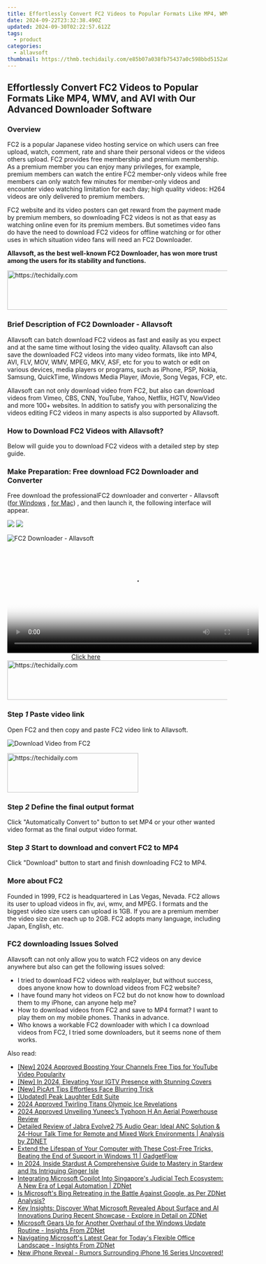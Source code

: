 ```yaml
---
title: Effortlessly Convert FC2 Videos to Popular Formats Like MP4, WMV, and AVI with Our Advanced Downloader Software
date: 2024-09-22T23:32:38.490Z
updated: 2024-09-30T02:22:57.612Z
tags:
  - product
categories:
  - allavsoft
thumbnail: https://thmb.techidaily.com/e85b07a038fb75437a0c598bbd5152a02fef6e44f5c7bdafc8cc7873d01b55c2.jpg
---
```


## Effortlessly Convert FC2 Videos to Popular Formats Like MP4, WMV, and AVI with Our Advanced Downloader Software

### Overview

FC2 is a popular Japanese video hosting service on which users can free upload, watch, comment, rate and share their personal videos or the videos others upload. FC2 provides free membership and premium membership. As a premium member you can enjoy many privileges, for example, premium members can watch the entire FC2 member-only videos while free members can only watch few minutes for member-only videos and encounter video watching limitation for each day; high quality videos: H264 videos are only delivered to premium members.

FC2 website and its video posters can get reward from the payment made by premium members, so downloading FC2 videos is not as that easy as watching online even for its premium members. But sometimes video fans do have the need to download FC2 videos for offline watching or for other uses in which situation video fans will need an FC2 Downloader.

**Allavsoft, as the best well-known FC2 Downloader, has won more trust among the users for its stability and functions.**

<!-- affiliate ads begin -->
<a href="https://laganoo.pxf.io/c/5597632/1528696/16446" target="_top" id="1528696">
  <img src="//a.impactradius-go.com/display-ad/16446-1528696" border="0" alt="https://techidaily.com" width="728" height="90"/>
</a>
<img height="0" width="0" src="https://laganoo.pxf.io/i/5597632/1528696/16446" style="position:absolute;visibility:hidden;" border="0" />
<!-- affiliate ads end -->

### Brief Description of FC2 Downloader - Allavsoft

Allavsoft can batch download FC2 videos as fast and easily as you expect and at the same time without losing the video quality. Allavsoft can also save the downloaded FC2 videos into many video formats, like into MP4, AVI, FLV, MOV, WMV, MPEG, MKV, ASF, etc for you to watch or edit on various devices, media players or programs, such as iPhone, PSP, Nokia, Samsung, QuickTime, Windows Media Player, iMovie, Song Vegas, FCP, etc.

Allavsoft can not only download video from FC2, but also can download videos from Vimeo, CBS, CNN, YouTube, Yahoo, Netflix, HGTV, NowVideo and more 100+ websites. In addition to satisfy you with personalizing the videos editing FC2 videos in many aspects is also supported by Allavsoft.

### How to Download FC2 Videos with Allavsoft?

Below will guide you to download FC2 videos with a detailed step by step guide.

### Make Preparation: Free download FC2 Downloader and Converter

Free download the professionalFC2 downloader and converter - Allavsoft ([for Windows](https://tools.techidaily.com/allavsoft/products/) , [for Mac](https://tools.techidaily.com/allavsoft/products/)) , and then launch it, the following interface will appear.

[![](https://www.allavsoft.com/how-to/../images/how-to/free-download-win.jpg)](https://tools.techidaily.com/allavsoft/products/) [![](https://www.allavsoft.com/how-to/../images/how-to/free-download-mac.jpg)](https://tools.techidaily.com/allavsoft/products/)

![FC2 Downloader - Allavsoft](https://www.allavsoft.com/how-to/../images/how-to/allavsoft-converter/screen-shot-600.jpg)

<!-- affiliate ads begin -->
<span id="1982459">
					<video width="576" height="240" style="cursor:pointer"
           poster="//a.impactradius-go.com/display-clicktoplayimage/1982459.png"
           onclick="if(!this.playClicked){this.play();this.setAttribute('controls',true);this.playClicked=true;}">
	   <source src="//a.impactradius-go.com/display-ad/22993-1982459">
	   <img src="//a.impactradius-go.com/display-clicktoplayimage/1982459.png" style="border: none; height: 100%; width: 100%; object-fit: contain">
	</video>
	<div style="width:360px;text-align:center"><a href="javascript:window.open(decodeURIComponent('https%3A%2F%2Fhomestyler.sjv.io%2Fc%2F5597632%2F1982459%2F22993'), '_blank');void(0);">Click here</a></div>
</span>
<img height="0" width="0" src="https://imp.pxf.io/i/5597632/1982459/22993" style="position:absolute;visibility:hidden;" border="0" />
<!-- affiliate ads end -->

<!-- affiliate ads begin -->
<a href="https://appsumo.8odi.net/c/5597632/2043639/7443" target="_top" id="2043639">
  <img src="//a.impactradius-go.com/display-ad/7443-2043639" border="0" alt="https://techidaily.com" width="728" height="90"/>
</a>
<img height="0" width="0" src="https://appsumo.8odi.net/i/5597632/2043639/7443" style="position:absolute;visibility:hidden;" border="0" />
<!-- affiliate ads end -->

### Step _1_ Paste video link

Open FC2 and then copy and paste FC2 video link to Allavsoft.

![Download Video from FC2](https://www.allavsoft.com/how-to/../images/how-to/fc2-download/download-fc2-video.jpg)

<!-- affiliate ads begin -->
<a href="https://aligracehair.sjv.io/c/5597632/1972679/19272" target="_top" id="1972679">
  <img src="//a.impactradius-go.com/display-ad/19272-1972679" border="0" alt="https://techidaily.com" width="300" height="90"/>
</a>
<img height="0" width="0" src="https://aligracehair.sjv.io/i/5597632/1972679/19272" style="position:absolute;visibility:hidden;" border="0" />
<!-- affiliate ads end -->

### Step _2_ Define the final output format

Click "Automatically Convert to" button to set MP4 or your other wanted video format as the final output video format.

### Step _3_ Start to download and convert FC2 to MP4

Click "Download" button to start and finish downloading FC2 to MP4.

### More about FC2

Founded in 1999, FC2 is headquartered in Las Vegas, Nevada. FC2 allows its user to upload videos in flv, avi, wmv, and MPEG. I formats and the biggest video size users can upload is 1GB. If you are a premium member the video size can reach up to 2GB. FC2 adopts many language, including Japan, English, etc.

### FC2 downloading Issues Solved

Allavsoft can not only allow you to watch FC2 videos on any device anywhere but also can get the following issues solved:

* I tried to download FC2 videos with realplayer, but without success, does anyone know how to download videos from FC2 website?
* I have found many hot videos on FC2 but do not know how to download them to my iPhone, can anyone help me?
* How to download videos from FC2 and save to MP4 format? I want to play them on my mobile phones. Thanks in advance.
* Who knows a workable FC2 downloader with which I ca download videos from FC2, I tried some downloaders, but it seems none of them works.

<ins class="adsbygoogle"
     style="display:block"
     data-ad-format="autorelaxed"
     data-ad-client="ca-pub-7571918770474297"
     data-ad-slot="1223367746"></ins>

<ins class="adsbygoogle"
     style="display:block"
     data-ad-client="ca-pub-7571918770474297"
     data-ad-slot="8358498916"
     data-ad-format="auto"
     data-full-width-responsive="true"></ins>

<span class="atpl-alsoreadstyle">Also read:</span>
<div><ul>
<li><a href="https://youtube-webster.techidaily.com/024-approved-boosting-your-channels-free-tips-for-youtube-video-popularity/"><u>[New] 2024 Approved Boosting Your Channels Free Tips for YouTube Video Popularity</u></a></li>
<li><a href="https://instagram-video-files.techidaily.com/new-in-2024-elevating-your-igtv-presence-with-stunning-covers/"><u>[New] In 2024, Elevating Your IGTV Presence with Stunning Covers</u></a></li>
<li><a href="https://extra-guidance.techidaily.com/new-picart-tips-effortless-face-blurring-trick/"><u>[New] PicArt Tips Effortless Face Blurring Trick</u></a></li>
<li><a href="https://extra-skills.techidaily.com/updated-peak-laughter-edit-suite/"><u>[Updated] Peak Laughter Edit Suite</u></a></li>
<li><a href="https://some-skills.techidaily.com/2024-approved-twirling-titans-olympic-ice-revelations/"><u>2024 Approved Twirling Titans Olympic Ice Revelations</u></a></li>
<li><a href="https://some-approaches.techidaily.com/2024-approved-unveiling-yuneecs-typhoon-h-an-aerial-powerhouse-review/"><u>2024 Approved Unveiling Yuneec’s Typhoon H An Aerial Powerhouse Review</u></a></li>
<li><a href="https://win-bits.techidaily.com/detailed-review-of-jabra-evolve2-75-audio-gear-ideal-anc-solution-and-24-hour-talk-time-for-remote-and-mixed-work-environments-analysis-by-zdnet/"><u>Detailed Review of Jabra Evolve2 75 Audio Gear: Ideal ANC Solution & 24-Hour Talk Time for Remote and Mixed Work Environments | Analysis by ZDNET</u></a></li>
<li><a href="https://win-bits.techidaily.com/extend-the-lifespan-of-your-computer-with-these-cost-free-tricks-beating-the-end-of-support-in-windows-11-gadgetflow/"><u>Extend the Lifespan of Your Computer with These Cost-Free Tricks, Beating the End of Support in Windows 11 | GadgetFlow</u></a></li>
<li><a href="https://digital-screen-recording.techidaily.com/in-2024-inside-stardust-a-comprehensive-guide-to-mastery-in-stardew-and-its-intriguing-ginger-isle/"><u>In 2024, Inside Stardust A Comprehensive Guide to Mastery in Stardew and Its Intriguing Ginger Isle</u></a></li>
<li><a href="https://win-bits.techidaily.com/integrating-microsoft-copilot-into-singapores-judicial-tech-ecosystem-a-new-era-of-legal-automation-zdnet/"><u>Integrating Microsoft Copilot Into Singapore's Judicial Tech Ecosystem: A New Era of Legal Automation | ZDNet</u></a></li>
<li><a href="https://win-bits.techidaily.com/is-microsofts-bing-retreating-in-the-battle-against-google-as-per-zdnet-analysis/"><u>Is Microsoft's Bing Retreating in the Battle Against Google, as Per ZDNet Analysis?</u></a></li>
<li><a href="https://win-bits.techidaily.com/key-insights-discover-what-microsoft-revealed-about-surface-and-ai-innovations-during-recent-showcase-explore-in-detail-on-zdnet/"><u>Key Insights: Discover What Microsoft Revealed About Surface and AI Innovations During Recent Showcase - Explore in Detail on ZDNet</u></a></li>
<li><a href="https://win-bits.techidaily.com/microsoft-gears-up-for-another-overhaul-of-the-windows-update-routine-insights-from-zdnet/"><u>Microsoft Gears Up for Another Overhaul of the Windows Update Routine - Insights From ZDNet</u></a></li>
<li><a href="https://win-bits.techidaily.com/navigating-microsofts-latest-gear-for-todays-flexible-office-landscape-insights-from-zdnet/"><u>Navigating Microsoft's Latest Gear for Today's Flexible Office Landscape - Insights From ZDNet</u></a></li>
<li><a href="https://tech-renaissance.techidaily.com/new-iphone-reveal-rumors-surrounding-iphone-16-series-uncovered/"><u>New iPhone Reveal - Rumors Surrounding iPhone 16 Series Uncovered!</u></a></li>
</ul></div>

